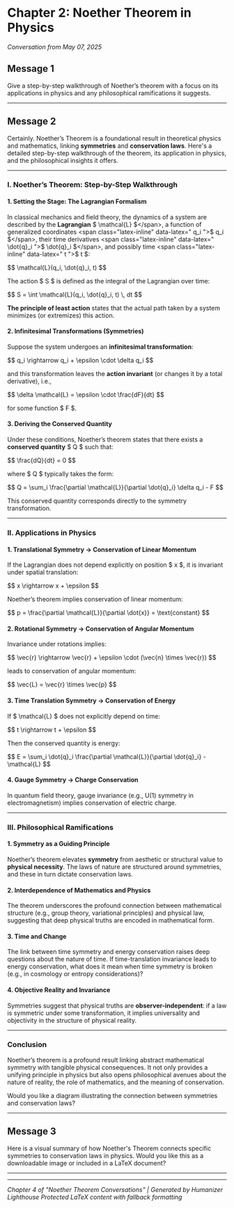 # Chapter 2: Noether Theorem in Physics

<!-- LATEX_PROTECTION_START -->
<!-- This content contains protected LaTeX expressions -->
<!-- Enhanced LaTeX Plugin will process data-latex attributes -->


*Conversation from May 07, 2025*

## Message 1

Give a step-by-step walkthrough of Noether’s theorem with a focus on its applications in physics and any philosophical ramifications it suggests.

---

## Message 2

Certainly. Noether’s Theorem is a foundational result in theoretical physics and mathematics, linking **symmetries** and **conservation laws**. Here's a detailed step-by-step walkthrough of the theorem, its application in physics, and the philosophical insights it offers.

---

### **I. Noether’s Theorem: Step-by-Step Walkthrough**

#### **1. Setting the Stage: The Lagrangian Formalism**
In classical mechanics and field theory, the dynamics of a system are described by the **Lagrangian** <span class="latex-inline" data-latex=" \mathcal{L} ">$ \mathcal{L} $</span>, a function of generalized coordinates <span class="latex-inline" data-latex=" q_i ">$ q_i $</span>, their time derivatives <span class="latex-inline" data-latex=" \dot{q}_i ">$ \dot{q}_i $</span>, and possibly time <span class="latex-inline" data-latex=" t ">$ t $</span>:

<div class="latex-display" data-latex="
\mathcal{L}(q_i, \dot{q}_i, t)
">$$
\mathcal{L}(q_i, \dot{q}_i, t)
$$</div>

The action <span class="latex-inline" data-latex=" S ">$ S $</span> is defined as the integral of the Lagrangian over time:

<div class="latex-display" data-latex="
S = \int \mathcal{L}(q_i, \dot{q}_i, t) \, dt
">$$
S = \int \mathcal{L}(q_i, \dot{q}_i, t) \, dt
$$</div>

**The principle of least action** states that the actual path taken by a system minimizes (or extremizes) this action.

#### **2. Infinitesimal Transformations (Symmetries)**
Suppose the system undergoes an **infinitesimal transformation**:

<div class="latex-display" data-latex="
q_i \rightarrow q_i + \epsilon \cdot \delta q_i
">$$
q_i \rightarrow q_i + \epsilon \cdot \delta q_i
$$</div>

and this transformation leaves the **action invariant** (or changes it by a total derivative), i.e.,

<div class="latex-display" data-latex="
\delta \mathcal{L} = \epsilon \cdot \frac{dF}{dt}
">$$
\delta \mathcal{L} = \epsilon \cdot \frac{dF}{dt}
$$</div>

for some function <span class="latex-inline" data-latex=" F ">$ F $</span>.

#### **3. Deriving the Conserved Quantity**
Under these conditions, Noether’s theorem states that there exists a **conserved quantity** <span class="latex-inline" data-latex=" Q ">$ Q $</span> such that:

<div class="latex-display" data-latex="
\frac{dQ}{dt} = 0
">$$
\frac{dQ}{dt} = 0
$$</div>

where <span class="latex-inline" data-latex=" Q ">$ Q $</span> typically takes the form:

<div class="latex-display" data-latex="
Q = \sum_i \frac{\partial \mathcal{L}}{\partial \dot{q}_i} \delta q_i - F
">$$
Q = \sum_i \frac{\partial \mathcal{L}}{\partial \dot{q}_i} \delta q_i - F
$$</div>

This conserved quantity corresponds directly to the symmetry transformation.

---

### **II. Applications in Physics**

#### **1. Translational Symmetry → Conservation of Linear Momentum**
If the Lagrangian does not depend explicitly on position <span class="latex-inline" data-latex=" x ">$ x $</span>, it is invariant under spatial translation:

<div class="latex-display" data-latex="
x \rightarrow x + \epsilon
">$$
x \rightarrow x + \epsilon
$$</div>

Noether’s theorem implies conservation of linear momentum:

<div class="latex-display" data-latex="
p = \frac{\partial \mathcal{L}}{\partial \dot{x}} = \text{constant}
">$$
p = \frac{\partial \mathcal{L}}{\partial \dot{x}} = \text{constant}
$$</div>

#### **2. Rotational Symmetry → Conservation of Angular Momentum**
Invariance under rotations implies:

<div class="latex-display" data-latex="
\vec{r} \rightarrow \vec{r} + \epsilon \cdot (\vec{n} \times \vec{r})
">$$
\vec{r} \rightarrow \vec{r} + \epsilon \cdot (\vec{n} \times \vec{r})
$$</div>

leads to conservation of angular momentum:

<div class="latex-display" data-latex="
\vec{L} = \vec{r} \times \vec{p}
">$$
\vec{L} = \vec{r} \times \vec{p}
$$</div>

#### **3. Time Translation Symmetry → Conservation of Energy**
If <span class="latex-inline" data-latex=" \mathcal{L} ">$ \mathcal{L} $</span> does not explicitly depend on time:

<div class="latex-display" data-latex="
t \rightarrow t + \epsilon
">$$
t \rightarrow t + \epsilon
$$</div>

Then the conserved quantity is energy:

<div class="latex-display" data-latex="
E = \sum_i \dot{q}_i \frac{\partial \mathcal{L}}{\partial \dot{q}_i} - \mathcal{L}
">$$
E = \sum_i \dot{q}_i \frac{\partial \mathcal{L}}{\partial \dot{q}_i} - \mathcal{L}
$$</div>

#### **4. Gauge Symmetry → Charge Conservation**
In quantum field theory, gauge invariance (e.g., U(1) symmetry in electromagnetism) implies conservation of electric charge.

---

### **III. Philosophical Ramifications**

#### **1. Symmetry as a Guiding Principle**
Noether’s theorem elevates **symmetry** from aesthetic or structural value to **physical necessity**. The laws of nature are structured around symmetries, and these in turn dictate conservation laws.

#### **2. Interdependence of Mathematics and Physics**
The theorem underscores the profound connection between mathematical structure (e.g., group theory, variational principles) and physical law, suggesting that deep physical truths are encoded in mathematical form.

#### **3. Time and Change**
The link between time symmetry and energy conservation raises deep questions about the nature of time. If time-translation invariance leads to energy conservation, what does it mean when time symmetry is broken (e.g., in cosmology or entropy considerations)?

#### **4. Objective Reality and Invariance**
Symmetries suggest that physical truths are **observer-independent**: if a law is symmetric under some transformation, it implies universality and objectivity in the structure of physical reality.

---

### **Conclusion**

Noether’s theorem is a profound result linking abstract mathematical symmetry with tangible physical consequences. It not only provides a unifying principle in physics but also opens philosophical avenues about the nature of reality, the role of mathematics, and the meaning of conservation.

Would you like a diagram illustrating the connection between symmetries and conservation laws?

---

## Message 3

Here is a visual summary of how Noether's Theorem connects specific symmetries to conservation laws in physics. Would you like this as a downloadable image or included in a LaTeX document?

---


<!-- LATEX_PROTECTION_END -->

---
*Chapter 4 of "Noether Theorem Conversations" | Generated by Humanizer Lighthouse*
*Protected LaTeX content with fallback formatting*
